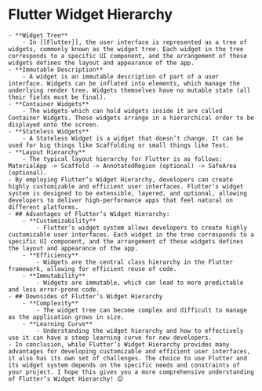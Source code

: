 # Flutter Widget Hierarchy
	- **Widget Tree**
		- In [[Flutter]], the user interface is represented as a tree of widgets, commonly known as the widget tree. Each widget in the tree corresponds to a specific UI component, and the arrangement of these widgets defines the layout and appearance of the app.
	- **Immutable Description**
		- A widget is an immutable description of part of a user interface. Widgets can be inflated into elements, which manage the underlying render tree. Widgets themselves have no mutable state (all their fields must be final).
	- **Container Widgets**
		- The widgets which can hold widgets inside it are called Container Widgets. These widgets arrange in a hierarchical order to be displayed onto the screen.
	- **Stateless Widgets**
		- A Stateless Widget is a widget that doesn’t change. It can be used for big things like Scaffolding or small things like Text.
	- **Layout Hierarchy**
		- The typical layout hierarchy for Flutter is as follows: MaterialApp -> Scaffold -> AnnotatedRegion (optional) -> SafeArea (optional).
	- By employing Flutter’s Widget Hierarchy, developers can create highly customizable and efficient user interfaces. Flutter’s widget system is designed to be extensible, layered, and optional, allowing developers to deliver high-performance apps that feel natural on different platforms.
	- ## Advantages of Flutter’s Widget Hierarchy:
		- **Customizability**
			- Flutter’s widget system allows developers to create highly customizable user interfaces. Each widget in the tree corresponds to a specific UI component, and the arrangement of these widgets defines the layout and appearance of the app.
		- **Efficiency**
			- Widgets are the central class hierarchy in the Flutter framework, allowing for efficient reuse of code.
		- **Immutability**
			- Widgets are immutable, which can lead to more predictable and less error-prone code.
	- ## Downsides of Flutter’s Widget Hierarchy
		- **Complexity**
			- The widget tree can become complex and difficult to manage as the application grows in size.
		- **Learning Curve**
			- Understanding the widget hierarchy and how to effectively use it can have a steep learning curve for new developers.
	- In conclusion, while Flutter’s Widget Hierarchy provides many advantages for developing customizable and efficient user interfaces, it also has its own set of challenges. The choice to use Flutter and its widget system depends on the specific needs and constraints of your project. I hope this gives you a more comprehensive understanding of Flutter’s Widget Hierarchy! 😊